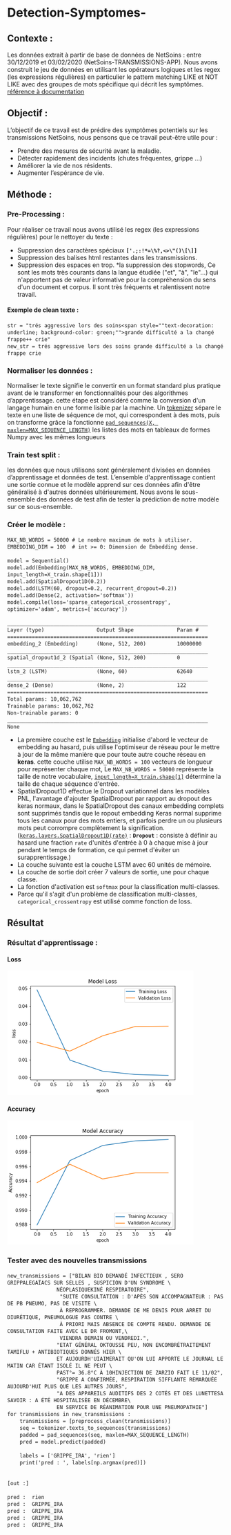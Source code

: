 # Detection-Symptomes-

## Contexte : 
Les données extrait à partir de base de données de NetSoins : entre 30/12/2019 et 03/02/2020 (NetSoins-TRANSMISSIONS-APP).
Nous avons construit le jeu de données en utilisant les opérateurs logiques et les regex (les expressions régulières) en particulier le pattern matching LIKE et NOT LIKE  avec des groupes de mots spécifique qui décrit les symptômes.
[référence à documentation](https://www.postgresql.org/docs/9.5/functions-matching.html)

## Objectif : 
L’objectif de ce travail est de prédire des symptômes potentiels sur les transmissions NetSoins, nous pensons que ce travail peut-être utile pour :
* Prendre des mesures de sécurité avant la maladie. 
* Détecter rapidement des incidents (chutes fréquentes, grippe …)
* Améliorer la vie de nos résidents.
* Augmenter l’espérance de vie.

## Méthode : 

### Pre-Processing : 
Pour réaliser ce travail nous avons utilisé les regex (les expressions régulières) pour le nettoyer du texte :
* Suppression des caractères spéciaux **`['.;:!*=\%?,<>\"()\[\]]`**
* Suppression des balises html restantes dans les transmissions.
* Suppression des espaces en trop.
*la suppression des stopwords, Ce sont les mots très courants dans la langue étudiée ("et", "à", "le"...) qui n'apportent pas de valeur informative pour la compréhension du sens d'un document et corpus. Il sont très fréquents et ralentissent notre travail.

#### Exemple de clean texte : 
```
str = "trés aggressive lors des soins<span style=""text-decoration: underline; background-color: green;"">grande difficulté a la changé frappe++ crie"
new_str = trés aggressive lors des soins grande difficulté a la changé frappe crie 
```
### Normaliser les données :
Normaliser le texte signifie le convertir en un format standard plus pratique avant de le transformer en fonctionnalités pour des algorithmes d’apprentissage. cette étape est considéré comme la conversion d'un langage humain en une forme lisible par la machine.
Un [tokenizer](https://keras.io/preprocessing/text/) sépare le texte en une liste de séquence de mot, qui correspondent à des mots, puis on transforme grâce la fonctionne [`pad_sequences(X, maxlen=MAX_SEQUENCE_LENGTH)`](https://keras.io/preprocessing/sequence/) les listes des mots en tableaux de formes Numpy avec les mêmes longueurs

### Train test split : 

les données que nous utilisons sont généralement divisées en données d’apprentissage et données de test. L’ensemble d'apprentissage contient une sortie connue et le modèle apprend sur ces données afin d'être généralisé à d'autres données ultérieurement. Nous avons le sous-ensemble des données de test afin de tester la prédiction de notre modèle sur ce sous-ensemble.

### Créer le modèle :

```
MAX_NB_WORDS = 50000 # Le nombre maximum de mots à utiliser.
EMBEDDING_DIM = 100  # int >= 0: Dimension de Embedding dense.

model = Sequential()
model.add(Embedding(MAX_NB_WORDS, EMBEDDING_DIM, input_length=X_train.shape[1]))
model.add(SpatialDropout1D(0.2))
model.add(LSTM(60, dropout=0.2, recurrent_dropout=0.2))
model.add(Dense(2, activation='softmax'))
model.compile(loss='sparse_categorical_crossentropy', optimizer='adam', metrics=['accuracy'])

_________________________________________________________________
Layer (type)                 Output Shape              Param #   
=================================================================
embedding_2 (Embedding)      (None, 512, 200)          10000000  
_________________________________________________________________
spatial_dropout1d_2 (Spatial (None, 512, 200)          0         
_________________________________________________________________
lstm_2 (LSTM)                (None, 60)                62640     
_________________________________________________________________
dense_2 (Dense)              (None, 2)                 122       
=================================================================
Total params: 10,062,762
Trainable params: 10,062,762
Non-trainable params: 0
_________________________________________________________________
None
```

* La première couche est le [`Embedding`](https://keras.io/layers/embeddings/) initialise d'abord le vecteur de embedding au hasard, puis utilise l'optimiseur de réseau pour le mettre à jour de la même manière que pour toute autre couche réseau en **keras**. cette couche utilise `MAX_NB_WORDS = 100` vecteurs de longueur pour représenter chaque mot, Le `MAX_NB_WORDS = 50000` représente la taille de notre vocabulaire, [`input_length=X_train.shape[1]`](https://keras.io/layers/core/) détermine la taille de chaque séquence d'entrée.
* SpatialDropout1D effectue le Dropout variationnel dans les modèles PNL, l'avantage d'ajouter SpatialDropout par rapport au dropout des keras normaux, dans le SpatialDropout  des canaux embedding complets sont supprimés tandis que le ropout embedding Keras normal supprime tous les canaux pour des mots entiers, et parfois perdre un ou plusieurs mots peut corrompre complètement la signification. ([`keras.layers.SpatialDropout1D(rate)`](https://keras.io/layers/core/) :  **`Dropout`** : consiste à définir au hasard une fraction `rate`  d'unités d'entrée à 0 à chaque mise à jour pendant le temps de formation, ce qui permet d'éviter un surapprentissage.) 
* La couche suivante est la couche LSTM avec 60 unités de mémoire.
* La couche de sortie doit créer 7 valeurs de sortie, une pour chaque classe.
* La fonction d'activation est `softmax` pour la classification multi-classes.
* Parce qu'il s'agit d'un problème de classification multi-classes, `categorical_crossentropy` est utilisé comme fonction de loss.

## Résultat

### Résultat d'apprentissage : 

#### Loss 
![alt text](https://github.com/HSabbar/Detection-Symptomes-/blob/master/images/Loss-de-sympto%CC%82mes-.png)
#### Accuracy 
![alt text](https://github.com/HSabbar/Detection-Symptomes-/blob/master/images/Accuracy-de-sympto%CC%82mes-.png)

### Tester avec des nouvelles transmissions

```
new_transmissions = ["BILAN BIO DEMANDÉ INFECTIEUX , SERO GRIPPALEGAÏACS SUR SELLES , SUSPICION D'UN SYNDROME \
                NÉOPLASIQUEKINÉ RESPIRATOIRE", 
                 "SUITE CONSULTATION : D'APÈS SON ACCOMPAGNATEUR : PAS DE PB PNEUMO, PAS DE VISITE \
                 À REPROGRAMMER. DEMANDE DE ME DENIS POUR ARRET DU DIURÉTIQUE, PNEUMOLOGUE PAS CONTRE \
                 À PRIORI MAIS ABSENCE DE COMPTE RENDU. DEMANDE DE CONSULTATION FAITE AVEC LE DR FROMONT,\
                 VIENDRA DEMAIN OU VENDREDI.",
                "ETAT GÉNÉRAL OKTOUSSE PEU, NON ENCOMBRÉTRAITEMENT TAMIFLU + ANTIBIOTIQUES DONNÉS HIER \
                ET AUJOURDH'UIAIMERAIT QU'ON LUI APPORTE LE JOURNAL LE MATIN CAR ÉTANT ISOLÉ IL NE PEUT \
                PAST°= 36.8°C À 10HINJECTION DE ZARZIO FAIT LE 11/02", 
                "GRIPPE A CONFIRMÉE, RESPIRATION SIFFLANTE REMARQUÉE AUJOURD'HUI PLUS QUE LES AUTRES JOURS", 
                "A DES APPAREILS AUDITIFS DES 2 COTÉS ET DES LUNETTESA SAVOIR : A ÉTÉ HOSPITALISÉE EN DÉCEMBRE\
                EN SERVICE DE RÉANIMATION POUR UNE PNEUMOPATHIE"]
for transmissions in new_transmissions :
    transmissions = [preprocess_clean(transmissions)]
    seq = tokenizer.texts_to_sequences(transmissions)
    padded = pad_sequences(seq, maxlen=MAX_SEQUENCE_LENGTH)
    pred = model.predict(padded)

    labels = ['GRIPPE_IRA', 'rien']
    print('pred : ', labels[np.argmax(pred)])

    
[out :]

pred :  rien
pred :  GRIPPE_IRA
pred :  GRIPPE_IRA
pred :  GRIPPE_IRA
pred :  GRIPPE_IRA

```
